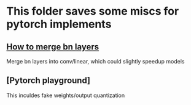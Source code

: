 # This folder saves some miscs for pytorch implements

## [How to merge bn layers]((https://github.com/zym1119/Merge_BN))
Merge bn layers into conv/linear, which could slightly speedup models

## [Pytorch playground]
This inculdes fake weights/output quantization
